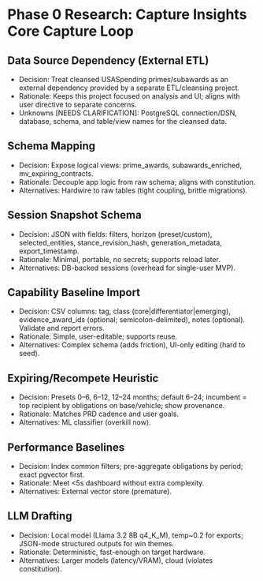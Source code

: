 # Phase 0 Research: Capture Insights Core Capture Loop

## Data Source Dependency (External ETL)

- Decision: Treat cleansed USASpending primes/subawards as an external dependency provided by a separate ETL/cleansing project.
- Rationale: Keeps this project focused on analysis and UI; aligns with user directive to separate concerns.
- Unknowns [NEEDS CLARIFICATION]: PostgreSQL connection/DSN, database, schema, and table/view names for the cleansed data.

## Schema Mapping

- Decision: Expose logical views: prime_awards, subawards_enriched, mv_expiring_contracts.
- Rationale: Decouple app logic from raw schema; aligns with constitution.
- Alternatives: Hardwire to raw tables (tight coupling, brittle migrations).

## Session Snapshot Schema

- Decision: JSON with fields: filters, horizon (preset/custom), selected_entities, stance_revision_hash, generation_metadata, export_timestamp.
- Rationale: Minimal, portable, no secrets; supports reload later.
- Alternatives: DB-backed sessions (overhead for single-user MVP).

## Capability Baseline Import

- Decision: CSV columns: tag, class (core|differentiator|emerging), evidence_award_ids (optional; semicolon-delimited), notes (optional). Validate and report errors.
- Rationale: Simple, user-editable; supports reuse.
- Alternatives: Complex schema (adds friction), UI-only editing (hard to seed).

## Expiring/Recompete Heuristic

- Decision: Presets 0–6, 6–12, 12–24 months; default 6–24; incumbent = top recipient by obligations on base/vehicle; show provenance.
- Rationale: Matches PRD cadence and user goals.
- Alternatives: ML classifier (overkill now).

## Performance Baselines

- Decision: Index common filters; pre-aggregate obligations by period; exact pgvector first.
- Rationale: Meet <5s dashboard without extra complexity.
- Alternatives: External vector store (premature).

## LLM Drafting

- Decision: Local model (Llama 3.2 8B q4_K_M), temp~0.2 for exports; JSON-mode structured outputs for win themes.
- Rationale: Deterministic, fast-enough on target hardware.
- Alternatives: Larger models (latency/VRAM), cloud (violates constitution).
